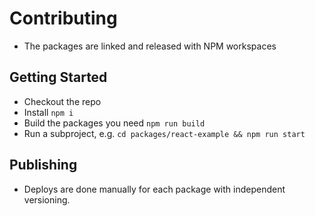 # Contributing

- The packages are linked and released with NPM workspaces

## Getting Started

- Checkout the repo
- Install `npm i`
- Build the packages you need `npm run build`
- Run a subproject, e.g. `cd packages/react-example && npm run start`

## Publishing

- Deploys are done manually for each package with independent versioning.
